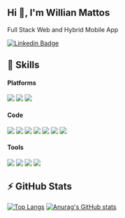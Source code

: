 ## Hi 👋, I'm Willian Mattos

Full Stack Web and Hybrid Mobile App

[![Linkedin Badge](https://img.shields.io/badge/-LinkedIn-blue?style=for-the-badge&logo=Linkedin&logoColor=white)](https://www.linkedin.com/in/willianmattos/)

## 🚀 Skills

#### Platforms
![](https://img.shields.io/badge/OS-Linux-informational?style=flat-square&logo=linux&color=fcc624)
![](https://img.shields.io/badge/OS-Windows-informational?style=flat-square&logo=windows&color=2496ED)
![](https://img.shields.io/badge/OS-MacOS-informational?style=flat-square&logo=macos&color=8892BF)
#### Code
![](https://img.shields.io/badge/Code-PHP-informational?style=flat-square&logo=php&color=777bb4&logoColor=8892BF)
![](https://img.shields.io/badge/Code-Laravel-informational?style=flat-square&logo=laravel&color=FF2D20)
![](https://img.shields.io/badge/Code-CodeIgniter-informational?style=flat-square&logo=codeigniter&color=EF4223)
![](https://img.shields.io/badge/Code-JavaScript-informational?style=flat-square&logo=javascript&color=F7DF1E)
![](https://img.shields.io/badge/Code-Node-informational?style=flat-square&logo=node&color=0F0)
![](https://img.shields.io/badge/Code-Dart-informational?style=flat-square&logo=dart&color=2496ED)
![](https://img.shields.io/badge/Code-Flutter-informational?style=flat-square&logo=flutter&color=2496ED)
#### Tools
![](https://img.shields.io/badge/Tools-Docker-informational?style=flat-square&logo=docker&color=2496ED)
![](https://img.shields.io/badge/Tools-MySQL-informational?style=flat-square&logo=mysql&color=4479A1&logoColor=2496ED)
![](https://img.shields.io/badge/Tools-PostgreSQL-informational?style=flat-square&logo=postgresql&color=336791&logoColor=2496ED)
![](https://img.shields.io/badge/Tools-SQLServer-informational?style=flat-square&logo=microsoft-sql-server&color=CC2927&logoColor=e94840)
## ⚡ GitHub Stats
[![Top Langs](https://github-readme-stats.vercel.app/api/top-langs/?username=zwillianmattos&langs_count=8&hide=html,blade,shell&layout=compact)](https://github.com/zwillianmattos/github-readme-stats) [![Anurag's GitHub stats](https://github-readme-stats.vercel.app/api?username=zwillianmattos)](https://github.com/zwillianmattos/github-readme-stats)
